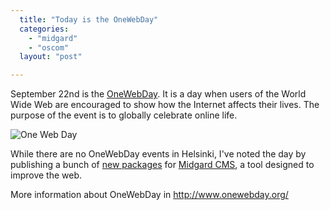 ```yaml
---
  title: "Today is the OneWebDay"
  categories: 
    - "midgard"
    - "oscom"
  layout: "post"

---
```

September 22nd is the [OneWebDay][1]. It is a day when users of the World Wide Web are encouraged to show how the Internet affects their lives. The purpose of the event is to globally celebrate online life.

![One Web Day](https://s3.eu-central-1.amazonaws.com/bergie-iki-fi/onewebday.jpg)

While there are no OneWebDay events in Helsinki, I've noted the day by publishing a bunch of [new packages][2] for [Midgard CMS][3], a tool designed to improve the web.

More information about OneWebDay in <http://www.onewebday.org/>

[1]: http://en.wikipedia.org/wiki/One_Web_Day
[2]: http://pear.midcom-project.org/
[3]: http://www.midgard-project.org/
